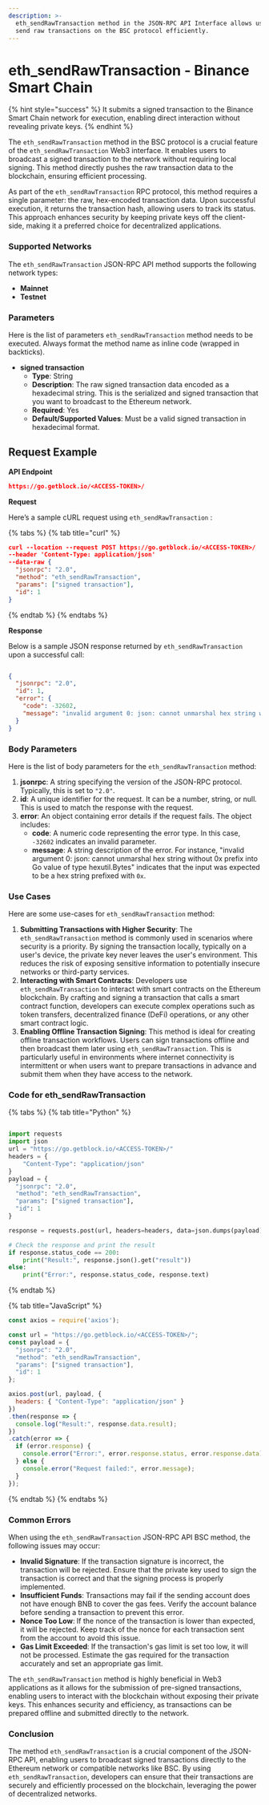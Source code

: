 ```yaml
---
description: >-
  eth_sendRawTransaction method in the JSON-RPC API Interface allows users to
  send raw transactions on the BSC protocol efficiently.
---
```


# eth\_sendRawTransaction - Binance Smart Chain

{% hint style="success" %}
It submits a signed transaction to the Binance Smart Chain network for execution, enabling direct interaction without revealing private keys.
{% endhint %}

The `eth_sendRawTransaction` method in the BSC protocol is a crucial feature of the `eth_sendRawTransaction` Web3 interface. It enables users to broadcast a signed transaction to the network without requiring local signing. This method directly pushes the raw transaction data to the blockchain, ensuring efficient processing.

As part of the `eth_sendRawTransaction` RPC protocol, this method requires a single parameter: the raw, hex-encoded transaction data. Upon successful execution, it returns the transaction hash, allowing users to track its status. This approach enhances security by keeping private keys off the client-side, making it a preferred choice for decentralized applications.

### Supported Networks

The `eth_sendRawTransaction` JSON-RPC API method supports the following network types:

* **Mainnet**
* **Testnet**

### Parameters

Here is the list of parameters `eth_sendRawTransaction` method needs to be executed. Always format the method name as inline code (wrapped in backticks).

* **signed transaction**
  * **Type**: String
  * **Description**: The raw signed transaction data encoded as a hexadecimal string. This is the serialized and signed transaction that you want to broadcast to the Ethereum network.
  * **Required**: Yes
  * **Default/Supported Values**: Must be a valid signed transaction in hexadecimal format.

## Request Example

**API Endpoint**

```json
https://go.getblock.io/<ACCESS-TOKEN>/
```

**Request**

Here’s a sample cURL request using `eth_sendRawTransaction` :

{% tabs %}
{% tab title="curl" %}
```json
curl --location --request POST https://go.getblock.io/<ACCESS-TOKEN>/
--header 'Content-Type: application/json' 
--data-raw {
  "jsonrpc": "2.0",
  "method": "eth_sendRawTransaction",
  "params": ["signed transaction"],
  "id": 1
}
```
{% endtab %}
{% endtabs %}

**Response**

Below is a sample JSON response returned by `eth_sendRawTransaction` upon a successful call:

```json

{
  "jsonrpc": "2.0",
  "id": 1,
  "error": {
    "code": -32602,
    "message": "invalid argument 0: json: cannot unmarshal hex string without 0x prefix into Go value of type hexutil.Bytes"
  }
}

```

### Body Parameters

Here is the list of body parameters for the `eth_sendRawTransaction` method:

1. **jsonrpc**: A string specifying the version of the JSON-RPC protocol. Typically, this is set to `"2.0"`.
2. **id**: A unique identifier for the request. It can be a number, string, or null. This is used to match the response with the request.
3. **error**: An object containing error details if the request fails. The object includes:
   * **code**: A numeric code representing the error type. In this case, `-32602` indicates an invalid parameter.
   * **message**: A string description of the error. For instance, "invalid argument 0: json: cannot unmarshal hex string without 0x prefix into Go value of type hexutil.Bytes" indicates that the input was expected to be a hex string prefixed with `0x`.

### Use Cases

Here are some use-cases for `eth_sendRawTransaction` method:

1. **Submitting Transactions with Higher Security**: The `eth_sendRawTransaction` method is commonly used in scenarios where security is a priority. By signing the transaction locally, typically on a user's device, the private key never leaves the user's environment. This reduces the risk of exposing sensitive information to potentially insecure networks or third-party services.
2. **Interacting with Smart Contracts**: Developers use `eth_sendRawTransaction` to interact with smart contracts on the Ethereum blockchain. By crafting and signing a transaction that calls a smart contract function, developers can execute complex operations such as token transfers, decentralized finance (DeFi) operations, or any other smart contract logic.
3. **Enabling Offline Transaction Signing**: This method is ideal for creating offline transaction workflows. Users can sign transactions offline and then broadcast them later using `eth_sendRawTransaction`. This is particularly useful in environments where internet connectivity is intermittent or when users want to prepare transactions in advance and submit them when they have access to the network.

### Code for eth\_sendRawTransaction

{% tabs %}
{% tab title="Python" %}
```python

import requests
import json
url = "https://go.getblock.io/<ACCESS-TOKEN>/"
headers = {
    "Content-Type": "application/json"
}
payload = {
  "jsonrpc": "2.0",
  "method": "eth_sendRawTransaction",
  "params": ["signed transaction"],
  "id": 1
}

response = requests.post(url, headers=headers, data=json.dumps(payload))

# Check the response and print the result
if response.status_code == 200:
    print("Result:", response.json().get("result"))
else:
    print("Error:", response.status_code, response.text)

```
{% endtab %}

{% tab title="JavaScript" %}
```javascript
const axios = require('axios');

const url = "https://go.getblock.io/<ACCESS-TOKEN>/";
const payload = {
  "jsonrpc": "2.0",
  "method": "eth_sendRawTransaction",
  "params": ["signed transaction"],
  "id": 1
};

axios.post(url, payload, {
  headers: { "Content-Type": "application/json" }
})
.then(response => {
  console.log("Result:", response.data.result);
})
.catch(error => {
  if (error.response) {
    console.error("Error:", error.response.status, error.response.data);
  } else {
    console.error("Request failed:", error.message);
  }
});
```
{% endtab %}
{% endtabs %}

### Common Errors

When using the `eth_sendRawTransaction` JSON-RPC API BSC method, the following issues may occur:

* **Invalid Signature**: If the transaction signature is incorrect, the transaction will be rejected. Ensure that the private key used to sign the transaction is correct and that the signing process is properly implemented.
* **Insufficient Funds**: Transactions may fail if the sending account does not have enough BNB to cover the gas fees. Verify the account balance before sending a transaction to prevent this error.
* **Nonce Too Low**: If the nonce of the transaction is lower than expected, it will be rejected. Keep track of the nonce for each transaction sent from the account to avoid this issue.
* **Gas Limit Exceeded**: If the transaction's gas limit is set too low, it will not be processed. Estimate the gas required for the transaction accurately and set an appropriate gas limit.

The `eth_sendRawTransaction` method is highly beneficial in Web3 applications as it allows for the submission of pre-signed transactions, enabling users to interact with the blockchain without exposing their private keys. This enhances security and efficiency, as transactions can be prepared offline and submitted directly to the network.

### Conclusion

The method `eth_sendRawTransaction` is a crucial component of the JSON-RPC API, enabling users to broadcast signed transactions directly to the Ethereum network or compatible networks like BSC. By using `eth_sendRawTransaction`, developers can ensure that their transactions are securely and efficiently processed on the blockchain, leveraging the power of decentralized networks.
